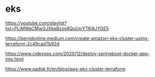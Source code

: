 # eks

https://youtube.com/playlist?list=PLiMWaCMwGJXkeBzos8QuUxiYT6j8JYGE5

https://berndonline.medium.com/create-amazon-eks-cluster-using-terraform-2c49cad7b92d

https://www.cidevops.com/2020/12/deploy-springboot-docker-app-into.html

https://www.padok.fr/en/blog/aws-eks-cluster-terraform
